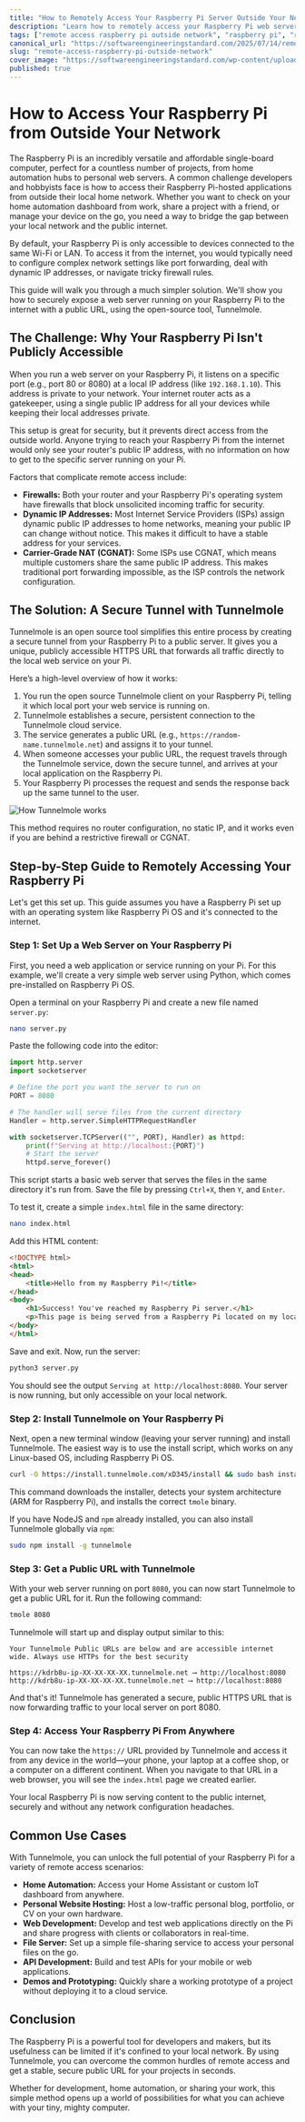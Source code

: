 ```yaml
---
title: "How to Remotely Access Your Raspberry Pi Server Outside Your Network with Tunnelmole"
description: "Learn how to remotely access your Raspberry Pi web server outside your network from anywhere in the world. This guide provides a step-by-step tutorial for remote access."
tags: ["remote access raspberry pi outside network", "raspberry pi", "remote", "iot", "opensource", "javascript", "typescript", "python", "programming", "coding", "devops"]
canonical_url: "https://softwareengineeringstandard.com/2025/07/14/remote-access-raspberry-pi-outside-network/"
slug: "remote-access-raspberry-pi-outside-network"
cover_image: "https://softwareengineeringstandard.com/wp-content/uploads/2025/07/example-webhooks-app.webp"
published: true
---
```


# How to Access Your Raspberry Pi from Outside Your Network

The Raspberry Pi is an incredibly versatile and affordable single-board computer, perfect for a countless number of projects, from home automation hubs to personal web servers. A common challenge developers and hobbyists face is how to access their Raspberry Pi-hosted applications from outside their local home network. Whether you want to check on your home automation dashboard from work, share a project with a friend, or manage your device on the go, you need a way to bridge the gap between your local network and the public internet.

By default, your Raspberry Pi is only accessible to devices connected to the same Wi-Fi or LAN. To access it from the internet, you would typically need to configure complex network settings like port forwarding, deal with dynamic IP addresses, or navigate tricky firewall rules.

This guide will walk you through a much simpler solution. We'll show you how to securely expose a web server running on your Raspberry Pi to the internet with a public URL, using the open-source tool, Tunnelmole.

## The Challenge: Why Your Raspberry Pi Isn't Publicly Accessible

When you run a web server on your Raspberry Pi, it listens on a specific port (e.g., port 80 or 8080) at a local IP address (like `192.168.1.10`). This address is private to your network. Your internet router acts as a gatekeeper, using a single public IP address for all your devices while keeping their local addresses private.

This setup is great for security, but it prevents direct access from the outside world. Anyone trying to reach your Raspberry Pi from the internet would only see your router's public IP address, with no information on how to get to the specific server running on your Pi.

Factors that complicate remote access include:
*   **Firewalls:** Both your router and your Raspberry Pi's operating system have firewalls that block unsolicited incoming traffic for security.
*   **Dynamic IP Addresses:** Most Internet Service Providers (ISPs) assign dynamic public IP addresses to home networks, meaning your public IP can change without notice. This makes it difficult to have a stable address for your services.
*   **Carrier-Grade NAT (CGNAT):** Some ISPs use CGNAT, which means multiple customers share the same public IP address. This makes traditional port forwarding impossible, as the ISP controls the network configuration.

## The Solution: A Secure Tunnel with Tunnelmole

Tunnelmole is an open source tool simplifies this entire process by creating a secure tunnel from your Raspberry Pi to a public server. It gives you a unique, publicly accessible HTTPS URL that forwards all traffic directly to the local web service on your Pi.

Here’s a high-level overview of how it works:

1.  You run the open source Tunnelmole client on your Raspberry Pi, telling it which local port your web service is running on.
2.  Tunnelmole establishes a secure, persistent connection to the Tunnelmole cloud service.
3.  The service generates a public URL (e.g., `https://random-name.tunnelmole.net`) and assigns it to your tunnel.
4.  When someone accesses your public URL, the request travels through the Tunnelmole service, down the secure tunnel, and arrives at your local application on the Raspberry Pi.
5.  Your Raspberry Pi processes the request and sends the response back up the same tunnel to the user.

![How Tunnelmole works](https://raw.githubusercontent.com/robbie-cahill/tunnelmole-client/main/docs/img/how-tunnelmole-works.png)

This method requires no router configuration, no static IP, and it works even if you are behind a restrictive firewall or CGNAT.

## Step-by-Step Guide to Remotely Accessing Your Raspberry Pi

Let's get this set up. This guide assumes you have a Raspberry Pi set up with an operating system like Raspberry Pi OS and it's connected to the internet.

### Step 1: Set Up a Web Server on Your Raspberry Pi

First, you need a web application or service running on your Pi. For this example, we'll create a very simple web server using Python, which comes pre-installed on Raspberry Pi OS.

Open a terminal on your Raspberry Pi and create a new file named `server.py`:

```bash
nano server.py
```

Paste the following code into the editor:

```python
import http.server
import socketserver

# Define the port you want the server to run on
PORT = 8080

# The handler will serve files from the current directory
Handler = http.server.SimpleHTTPRequestHandler

with socketserver.TCPServer(("", PORT), Handler) as httpd:
    print(f"Serving at http://localhost:{PORT}")
    # Start the server
    httpd.serve_forever()
```

This script starts a basic web server that serves the files in the same directory it's run from. Save the file by pressing `Ctrl+X`, then `Y`, and `Enter`.

To test it, create a simple `index.html` file in the same directory:

```bash
nano index.html
```

Add this HTML content:

```html
<!DOCTYPE html>
<html>
<head>
    <title>Hello from my Raspberry Pi!</title>
</head>
<body>
    <h1>Success! You've reached my Raspberry Pi server.</h1>
    <p>This page is being served from a Raspberry Pi located on my local network.</p>
</body>
</html>
```

Save and exit. Now, run the server:

```bash
python3 server.py
```

You should see the output `Serving at http://localhost:8080`. Your server is now running, but only accessible on your local network.

### Step 2: Install Tunnelmole on Your Raspberry Pi

Next, open a new terminal window (leaving your server running) and install Tunnelmole. The easiest way is to use the install script, which works on any Linux-based OS, including Raspberry Pi OS.

```bash
curl -O https://install.tunnelmole.com/xD345/install && sudo bash install
```

This command downloads the installer, detects your system architecture (ARM for Raspberry Pi), and installs the correct `tmole` binary.

If you have NodeJS and `npm` already installed, you can also install Tunnelmole globally via `npm`:

```bash
sudo npm install -g tunnelmole
```

### Step 3: Get a Public URL with Tunnelmole

With your web server running on port `8080`, you can now start Tunnelmole to get a public URL for it. Run the following command:

```bash
tmole 8080
```

Tunnelmole will start up and display output similar to this:

```
Your Tunnelmole Public URLs are below and are accessible internet wide. Always use HTTPs for the best security

https://kdrb8u-ip-XX-XX-XX-XX.tunnelmole.net ⟶ http://localhost:8080
http://kdrb8u-ip-XX-XX-XX-XX.tunnelmole.net ⟶ http://localhost:8080
```

And that's it! Tunnelmole has generated a secure, public HTTPS URL that is now forwarding traffic to your local server on port 8080.

### Step 4: Access Your Raspberry Pi From Anywhere

You can now take the `https://` URL provided by Tunnelmole and access it from any device in the world—your phone, your laptop at a coffee shop, or a computer on a different continent. When you navigate to that URL in a web browser, you will see the `index.html` page we created earlier.

Your local Raspberry Pi is now serving content to the public internet, securely and without any network configuration headaches.

## Common Use Cases

With Tunnelmole, you can unlock the full potential of your Raspberry Pi for a variety of remote access scenarios:

*   **Home Automation:** Access your Home Assistant or custom IoT dashboard from anywhere.
*   **Personal Website Hosting:** Host a low-traffic personal blog, portfolio, or CV on your own hardware.
*   **Web Development:** Develop and test web applications directly on the Pi and share progress with clients or collaborators in real-time.
*   **File Server:** Set up a simple file-sharing service to access your personal files on the go.
*   **API Development:** Build and test APIs for your mobile or web applications.
*   **Demos and Prototyping:** Quickly share a working prototype of a project without deploying it to a cloud service.

## Conclusion

The Raspberry Pi is a powerful tool for developers and makers, but its usefulness can be limited if it's confined to your local network. By using Tunnelmole, you can overcome the common hurdles of remote access and get a stable, secure public URL for your projects in seconds.

Whether for development, home automation, or sharing your work, this simple method opens up a world of possibilities for what you can achieve with your tiny, mighty computer.